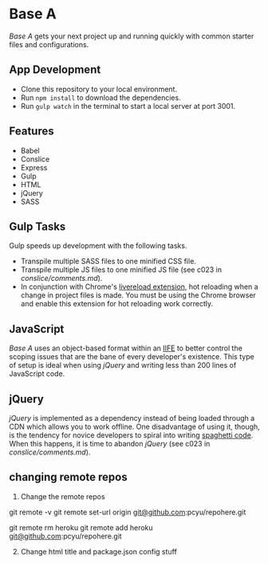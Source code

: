 # Base A
*Base A* gets your next project up and running quickly with common starter files and configurations.

## App Development
* Clone this repository to your local environment.
* Run ` npm install ` to download the dependencies.
* Run ` gulp watch ` in the terminal to start a local server at port 3001.

## Features
* Babel
* Conslice
* Express
* Gulp
* HTML
* jQuery
* SASS

## Gulp Tasks
Gulp speeds up development with the following tasks.
* Transpile multiple SASS files to one minified CSS file.
* Transpile multiple JS files to one minified JS file (see c023 in *conslice/comments.md*).
* In conjunction with Chrome's [livereload extension](https://chrome.google.com/webstore/detail/livereload/jnihajbhpnppcggbcgedagnkighmdlei?hl=en), hot reloading when a change in project files is made. You must be using the Chrome browser and enable this extension for hot reloading work correctly.

## JavaScript
*Base A* uses an object-based format within an  [IIFE](https://developer.mozilla.org/en-US/docs/Glossary/IIFE) to better control the scoping issues that are the bane of every developer's existence. This type of setup is ideal when using *jQuery* and writing less than 200 lines of JavaScript code.

## jQuery
*jQuery* is implemented as a dependency instead of being loaded through a CDN which allows you to work offline. One disadvantage of using it, though, is the tendency for novice developers to spiral into writing [spaghetti code](https://en.wikipedia.org/wiki/Spaghetti_code). When this happens, it is time to abandon *jQuery* (see c023 in *conslice/comments.md*).

## changing remote repos

1. Change the remote repos

git remote -v
git remote set-url origin git@github.com:pcyu/repohere.git 

git remote rm heroku
git remote add heroku git@github.com:pcyu/repohere.git

2. Change html title and package.json config stuff